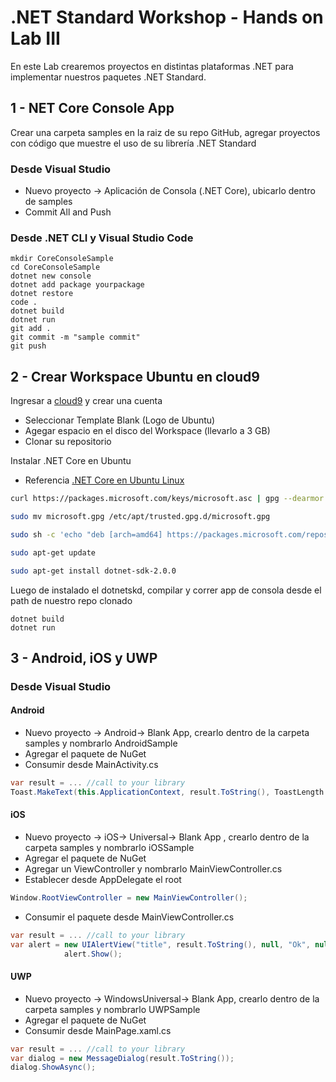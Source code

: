 # .NET Standard Workshop - Hands on Lab III
En este Lab crearemos proyectos en distintas plataformas .NET para implementar nuestros paquetes .NET Standard.

## 1 - NET Core Console App 

Crear una carpeta samples en la raiz de su repo GitHub, agregar proyectos con código que muestre el uso de su librería .NET Standard

### Desde Visual Studio
- Nuevo proyecto -> Aplicación de Consola (.NET Core), ubicarlo dentro de samples
- Commit All and Push

### Desde .NET CLI y Visual Studio Code

``` 
mkdir CoreConsoleSample
cd CoreConsoleSample
dotnet new console
dotnet add package yourpackage
dotnet restore
code .
dotnet build
dotnet run
git add .
git commit -m "sample commit"
git push
```

## 2 - Crear Workspace Ubuntu en cloud9
Ingresar a [cloud9](https://c9.io) y crear una cuenta
- Seleccionar Template Blank (Logo de Ubuntu)
- Agegar espacio en el disco del Workspace (llevarlo a 3 GB)
- Clonar su repositorio

Instalar .NET Core en Ubuntu
- Referencia [.NET Core en Ubuntu Linux](https://www.microsoft.com/net/core#linuxubuntu)

```bash
curl https://packages.microsoft.com/keys/microsoft.asc | gpg --dearmor > microsoft.gpg

sudo mv microsoft.gpg /etc/apt/trusted.gpg.d/microsoft.gpg

sudo sh -c 'echo "deb [arch=amd64] https://packages.microsoft.com/repos/microsoft-ubuntu-trusty-prod trusty main" > /etc/apt/sources.list.d/dotnetdev.list'

sudo apt-get update

sudo apt-get install dotnet-sdk-2.0.0
``` 
Luego de instalado el dotnetskd, compilar y correr app de consola desde el path de nuestro repo clonado

``` 
dotnet build
dotnet run
``` 

## 3 - Android, iOS y UWP

### Desde Visual Studio

#### Android
- Nuevo proyecto -> Android-> Blank App, crearlo dentro de la carpeta samples y nombrarlo AndroidSample
- Agregar el paquete de NuGet 
- Consumir desde MainActivity.cs

```csharp
var result = ... //call to your library
Toast.MakeText(this.ApplicationContext, result.ToString(), ToastLength.Short).Show();
```

#### iOS
- Nuevo proyecto -> iOS-> Universal-> Blank App , crearlo dentro de la carpeta samples y nombrarlo iOSSample
- Agregar el paquete de NuGet 
- Agregar un ViewController y nombrarlo MainViewController.cs
- Establecer desde AppDelegate el root 
```csharp
Window.RootViewController = new MainViewController(); 
``` 
- Consumir el paquete desde MainViewController.cs
```csharp
var result = ... //call to your library
var alert = new UIAlertView("title", result.ToString(), null, "Ok", null);
            alert.Show();
```

#### UWP
- Nuevo proyecto -> WindowsUniversal-> Blank App, crearlo dentro de la carpeta samples y nombrarlo UWPSample
- Agregar el paquete de NuGet 
- Consumir desde MainPage.xaml.cs
```csharp
var result = ... //call to your library
var dialog = new MessageDialog(result.ToString());
dialog.ShowAsync();
```
